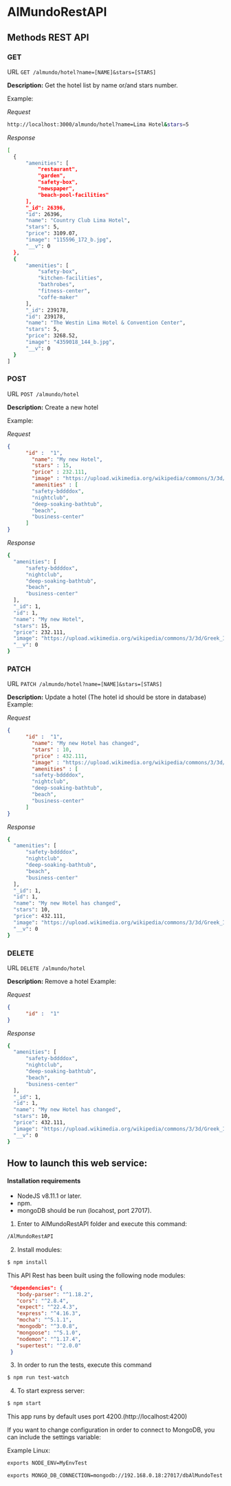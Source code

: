 # AlMundoRestAPI

## Methods REST API

### GET 

URL ``` GET /almundo/hotel?name=[NAME]&stars=[STARS] ```

**Description:** Get the hotel list by name or/and stars number.

Example:

*Request* 
  ```bash
  http://localhost:3000/almundo/hotel?name=Lima Hotel&stars=5
  ```
  
*Response*
  ```bash
  [
    {
        "amenities": [
            "restaurant",
            "garden",
            "safety-box",
            "newspaper",
            "beach-pool-facilities"
        ],
        "_id": 26396,
        "id": 26396,
        "name": "Country Club Lima Hotel",
        "stars": 5,
        "price": 3109.07,
        "image": "115596_172_b.jpg",
        "__v": 0
    },
    {
        "amenities": [
            "safety-box",
            "kitchen-facilities",
            "bathrobes",
            "fitness-center",
            "coffe-maker"
        ],
        "_id": 239178,
        "id": 239178,
        "name": "The Westin Lima Hotel & Convention Center",
        "stars": 5,
        "price": 3268.52,
        "image": "4359018_144_b.jpg",
        "__v": 0
    }
]
  ```

### POST

URL ``` POST /almundo/hotel ```

**Description:** Create a new hotel 

Example:

*Request* 

  ```json
{
        "id" :  "1",
          "name": "My new Hotel",
          "stars" : 15,
          "price" : 232.111,
          "image" : "https://upload.wikimedia.org/wikipedia/commons/3/3d/Greek_Isles_Hotel.JPG",
          "amenities" : [
          "safety-bddddox",
          "nightclub",
          "deep-soaking-bathtub",
          "beach",
          "business-center"
        ]
}
  ```
  
*Response*
  ```bash
  {
    "amenities": [
        "safety-bddddox",
        "nightclub",
        "deep-soaking-bathtub",
        "beach",
        "business-center"
    ],
    "_id": 1,
    "id": 1,
    "name": "My new Hotel",
    "stars": 15,
    "price": 232.111,
    "image": "https://upload.wikimedia.org/wikipedia/commons/3/3d/Greek_Isles_Hotel.JPG",
    "__v": 0
}
  ```
  
### PATCH


URL ```PATCH /almundo/hotel?name=[NAME]&stars=[STARS] ```

**Description:** Update a hotel (The hotel id should be store in database)
Example:

*Request* 
  ```json
  {
        "id" :  "1",
          "name": "My new Hotel has changed",
          "stars" : 10,
          "price" : 432.111,
          "image" : "https://upload.wikimedia.org/wikipedia/commons/3/3d/Greek_Isles_Hotel.JPG",
          "amenities" : [
          "safety-bddddox",
          "nightclub",
          "deep-soaking-bathtub",
          "beach",
          "business-center"
        ]
}
  ```
  
*Response*
  ```bash
 {
    "amenities": [
        "safety-bddddox",
        "nightclub",
        "deep-soaking-bathtub",
        "beach",
        "business-center"
    ],
    "_id": 1,
    "id": 1,
    "name": "My new Hotel has changed",
    "stars": 10,
    "price": 432.111,
    "image": "https://upload.wikimedia.org/wikipedia/commons/3/3d/Greek_Isles_Hotel.JPG",
    "__v": 0
}
  ```
  
### DELETE


URL ```DELETE /almundo/hotel```

**Description:** Remove a hotel
Example:

*Request* 
  ```json
  {
        "id" :  "1"
}
  ```
  
*Response*
  ```bash
 {
    "amenities": [
        "safety-bddddox",
        "nightclub",
        "deep-soaking-bathtub",
        "beach",
        "business-center"
    ],
    "_id": 1,
    "id": 1,
    "name": "My new Hotel has changed",
    "stars": 10,
    "price": 432.111,
    "image": "https://upload.wikimedia.org/wikipedia/commons/3/3d/Greek_Isles_Hotel.JPG",
    "__v": 0
}
  ```
  


## How to launch this web service:

#### Installation requirements

- NodeJS v8.11.1 or later.
- npm.
- mongoDB should be run (locahost, port 27017).

1. Enter to AlMundoRestAPI folder and execute this command:

```bash
/AlMundoRestAPI
```
2. Install modules:

```bash
$ npm install
```

This API Rest has been built using the following node modules:
 ```json 
  "dependencies": {
    "body-parser": "^1.18.2",
    "cors": "^2.8.4",
    "expect": "^22.4.3",
    "express": "^4.16.3",
    "mocha": "^5.1.1",
    "mongodb": "^3.0.8",
    "mongoose": "^5.1.0",
    "nodemon": "^1.17.4",
    "supertest": "^2.0.0"
  }
```

 
3. In order to run the tests, execute this command

```bash
$ npm run test-watch
```

4. To start express server:

```bash
$ npm start
 ```

This app runs by default uses port 4200.(http://localhost:4200)

If you want to change configuration in order to connect to MongoDB, you can include the settings variable:

Example Linux:
```bash
exports NODE_ENV=MyEnvTest

exports MONGO_DB_CONNECTION=mongodb://192.168.0.18:27017/dbAlMundoTest
```


